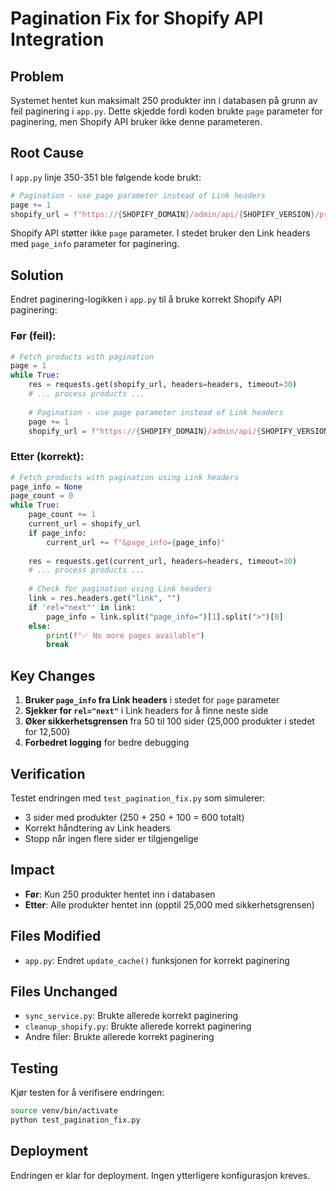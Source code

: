 # Pagination Fix for Shopify API Integration

## Problem
Systemet hentet kun maksimalt 250 produkter inn i databasen på grunn av feil paginering i `app.py`. Dette skjedde fordi koden brukte `page` parameter for paginering, men Shopify API bruker ikke denne parameteren.

## Root Cause
I `app.py` linje 350-351 ble følgende kode brukt:
```python
# Pagination - use page parameter instead of Link headers
page += 1
shopify_url = f"https://{SHOPIFY_DOMAIN}/admin/api/{SHOPIFY_VERSION}/products.json?limit=250&page={page}"
```

Shopify API støtter ikke `page` parameter. I stedet bruker den Link headers med `page_info` parameter for paginering.

## Solution
Endret paginering-logikken i `app.py` til å bruke korrekt Shopify API paginering:

### Før (feil):
```python
# Fetch products with pagination
page = 1
while True:
    res = requests.get(shopify_url, headers=headers, timeout=30)
    # ... process products ...
    
    # Pagination - use page parameter instead of Link headers
    page += 1
    shopify_url = f"https://{SHOPIFY_DOMAIN}/admin/api/{SHOPIFY_VERSION}/products.json?limit=250&page={page}"
```

### Etter (korrekt):
```python
# Fetch products with pagination using Link headers
page_info = None
page_count = 0
while True:
    page_count += 1
    current_url = shopify_url
    if page_info:
        current_url += f"&page_info={page_info}"
    
    res = requests.get(current_url, headers=headers, timeout=30)
    # ... process products ...
    
    # Check for pagination using Link headers
    link = res.headers.get("link", "")
    if 'rel="next"' in link:
        page_info = link.split("page_info=")[1].split(">")[0]
    else:
        print(f"✅ No more pages available")
        break
```

## Key Changes
1. **Bruker `page_info` fra Link headers** i stedet for `page` parameter
2. **Sjekker for `rel="next"`** i Link headers for å finne neste side
3. **Øker sikkerhetsgrensen** fra 50 til 100 sider (25,000 produkter i stedet for 12,500)
4. **Forbedret logging** for bedre debugging

## Verification
Testet endringen med `test_pagination_fix.py` som simulerer:
- 3 sider med produkter (250 + 250 + 100 = 600 totalt)
- Korrekt håndtering av Link headers
- Stopp når ingen flere sider er tilgjengelige

## Impact
- **Før**: Kun 250 produkter hentet inn i databasen
- **Etter**: Alle produkter hentet inn (opptil 25,000 med sikkerhetsgrensen)

## Files Modified
- `app.py`: Endret `update_cache()` funksjonen for korrekt paginering

## Files Unchanged
- `sync_service.py`: Brukte allerede korrekt paginering
- `cleanup_shopify.py`: Brukte allerede korrekt paginering
- Andre filer: Brukte allerede korrekt paginering

## Testing
Kjør testen for å verifisere endringen:
```bash
source venv/bin/activate
python test_pagination_fix.py
```

## Deployment
Endringen er klar for deployment. Ingen ytterligere konfigurasjon kreves. 